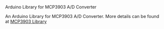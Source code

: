 Arduino Library for MCP3903 A/D Converter

An Arduino Library for MCP3903 A/D Converter. More details can be found at <a href="http://www.kerrywong.com/2014/05/10/mcp3903-library/">MCP3903 Library</a>
